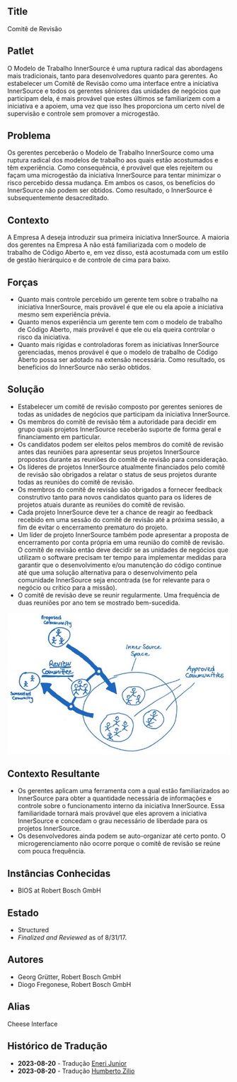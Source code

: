 ## Title

Comitê de Revisão

## Patlet

O Modelo de Trabalho InnerSource é uma ruptura radical das abordagens mais tradicionais, tanto para desenvolvedores quanto para gerentes. Ao estabelecer um Comitê de Revisão como uma interface entre a iniciativa InnerSource e todos os gerentes sêniores das unidades de negócios que participam dela, é mais provável que estes últimos se familiarizem com a iniciativa e a apoiem, uma vez que isso lhes proporciona um certo nível de supervisão e controle sem promover a microgestão.

## Problema

Os gerentes perceberão o Modelo de Trabalho InnerSource como uma ruptura radical dos modelos de trabalho aos quais estão acostumados e têm experiência. Como consequência, é provável que eles rejeitem ou façam uma microgestão da iniciativa InnerSource para tentar minimizar o risco percebido dessa mudança. Em ambos os casos, os benefícios do InnerSource não podem ser obtidos. Como resultado, o InnerSource é subsequentemente desacreditado.

## Contexto

A Empresa A deseja introduzir sua primeira iniciativa InnerSource. A maioria dos gerentes na Empresa A não está familiarizada com o modelo de trabalho de Código Aberto e, em vez disso, está acostumada com um estilo de gestão hierárquico e de controle de cima para baixo.

## Forças

- Quanto mais controle percebido um gerente tem sobre o trabalho na iniciativa InnerSource, mais provável é que ele ou ela apoie a iniciativa mesmo sem experiência prévia.
- Quanto menos experiência um gerente tem com o modelo de trabalho de Código Aberto, mais provável é que ele ou ela queira controlar o risco da iniciativa.
- Quanto mais rígidas e controladoras forem as iniciativas InnerSource gerenciadas, menos provável é que o modelo de trabalho de Código Aberto possa ser adotado na extensão necessária. Como resultado, os benefícios do InnerSource não serão obtidos.

## Solução

- Estabelecer um comitê de revisão composto por gerentes seniores de todas as unidades de negócios que participam da iniciativa InnerSource.
- Os membros do comitê de revisão têm a autoridade para decidir em grupo quais projetos InnerSource receberão suporte de forma geral e financiamento em particular.
- Os candidatos podem ser eleitos pelos membros do comitê de revisão antes das reuniões para apresentar seus projetos InnerSource propostos durante as reuniões do comitê de revisão para consideração.
- Os líderes de projetos InnerSource atualmente financiados pelo comitê de revisão são obrigados a relatar o status de seus projetos durante todas as reuniões do comitê de revisão.
- Os membros do comitê de revisão são obrigados a fornecer feedback construtivo tanto para novos candidatos quanto para os líderes de projetos atuais durante as reuniões do comitê de revisão.
- Cada projeto InnerSource deve ter a chance de reagir ao feedback recebido em uma sessão do comitê de revisão até a próxima sessão, a fim de evitar o encerramento prematuro do projeto.
- Um líder de projeto InnerSource também pode apresentar a proposta de encerramento por conta própria em uma reunião do comitê de revisão. O comitê de revisão então deve decidir se as unidades de negócios que utilizam o software precisam ter tempo para implementar medidas para garantir que o desenvolvimento e/ou manutenção do código continue até que uma solução alternativa para o desenvolvimento pela comunidade InnerSource seja encontrada (se for relevante para o negócio ou crítico para a missão).
- O comitê de revisão deve se reunir regularmente. Uma frequência de duas reuniões por ano tem se mostrado bem-sucedida.

![Review Committee Sketch](../../../assets/img/review-committee-sketch.jpg)

## Contexto Resultante

- Os gerentes aplicam uma ferramenta com a qual estão familiarizados ao InnerSource para obter a quantidade necessária de informações e controle sobre o funcionamento interno da iniciativa InnerSource. Essa familiaridade tornará mais provável que eles aprovem a iniciativa InnerSource e concedam o grau necessário de liberdade para os projetos InnerSource.
- Os desenvolvedores ainda podem se auto-organizar até certo ponto. O microgerenciamento não ocorre porque o comitê de revisão se reúne com pouca frequência.

## Instâncias Conhecidas

* BIOS at Robert Bosch GmbH

## Estado

* Structured
* _Finalized and Reviewed_ as of 8/31/17.

## Autores

- Georg Grütter, Robert Bosch GmbH
- Diogo Fregonese, Robert Bosch GmbH

## Alias

Cheese Interface

## Histórico de Tradução

- **2023-08-20** - Tradução [Eneri Junior](https://github.com/jrcosta)
- **2023-08-20** - Tradução [Humberto Zilio](https://github.com/zilio)
